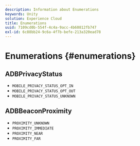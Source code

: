 ```yaml
---
description: Information about Enumerations
keywords: Unity
solution: Experience Cloud
title: Enumerations
uuid: 7109cd0b-554f-4c4a-9acc-4b60812fb747
exl-id: 6c88bb24-9c6a-4f7b-befe-213a320ead78
---
```

# Enumerations {#enumerations}

## ADBPrivacyStatus

* `MOBILE_PRIVACY_STATUS_OPT_IN` 
* `MOBILE_PRIVACY_STATUS_OPT_OUT` 
* `MOBILE_PRIVACY_STATUS_UNKNOWN`

## ADBBeaconProximity

* `PROXIMITY_UNKNOWN` 
* `PROXIMITY_IMMEDIATE` 
* `PROXIMITY_NEAR` 
* `PROXIMITY_FAR`
